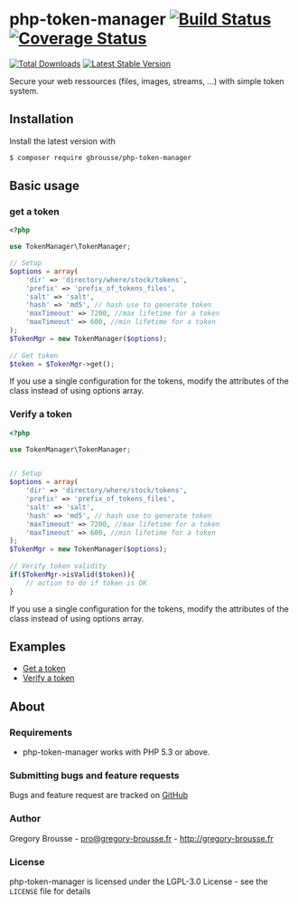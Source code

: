 # php-token-manager [![Build Status](https://travis-ci.org/gbrousse/php-token-manager.svg?branch=master)](https://travis-ci.org/gbrousse/php-token-manager)  [![Coverage Status](https://coveralls.io/repos/gbrousse/php-token-manager/badge.svg?branch=master&service=github)](https://coveralls.io/github/gbrousse/php-token-manager?branch=master)

[![Total Downloads](https://img.shields.io/packagist/dt/gbrousse/php-token-manager.svg)](https://packagist.org/packages/gbrousse/php-token-manager)
[![Latest Stable Version](https://img.shields.io/packagist/v/gbrousse/php-token-manager.svg)](https://packagist.org/packages/gbrousse/php-token-manager)

Secure your web ressources (files, images, streams, ...) with simple token system.

## Installation

Install the latest version with

```bash
$ composer require gbrousse/php-token-manager
```

## Basic usage

### get a token 
```php
<?php

use TokenManager\TokenManager; 

// Setup
$options = array(
    'dir' => 'directory/where/stock/tokens',
    'prefix' => 'prefix_of_tokens_files',
    'salt' => 'salt',
    'hash' => 'md5', // hash use to generate token
    'maxTimeout' => 7200, //max lifetime for a token
    'maxTimeout' => 600, //min lifetime for a token
); 
$TokenMgr = new TokenManager($options);
     
// Get token
$token = $TokenMgr->get();

```
If you use a single configuration for the tokens, modify the attributes of the class instead of using options array.

### Verify a token
```php
<?php

use TokenManager\TokenManager; 


// Setup
$options = array(
    'dir' => 'directory/where/stock/tokens',
    'prefix' => 'prefix_of_tokens_files',
    'salt' => 'salt',
    'hash' => 'md5', // hash use to generate token
    'maxTimeout' => 7200, //max lifetime for a token
    'maxTimeout' => 600, //min lifetime for a token
); 
$TokenMgr = new TokenManager($options);
     
// Verify token validity
if($TokenMgr->isValid($token)){
    // action to do if token is OK
} 

```
If you use a single configuration for the tokens, modify the attributes of the class instead of using options array.


## Examples

- [Get a token](examples/usage-get.php)
- [Verify a token](examples/usage-isvalid.php)


## About

### Requirements

- php-token-manager works with PHP 5.3 or above.

### Submitting bugs and feature requests

Bugs and feature request are tracked on [GitHub](https://github.com/gbrousse/php-token-manager/issues)

### Author

Gregory Brousse - <pro@gregory-brousse.fr> - <http://gregory-brousse.fr>

### License

php-token-manager is licensed under the LGPL-3.0 License - see the `LICENSE` file for details
